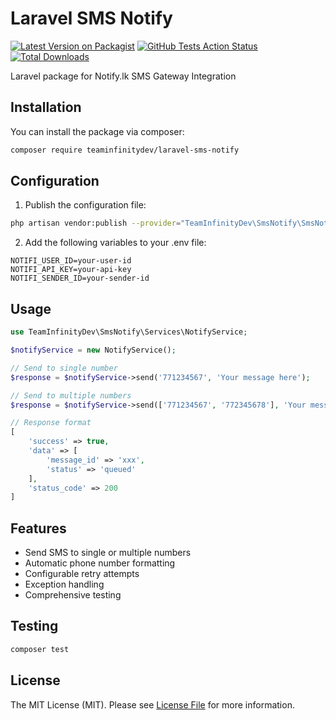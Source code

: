 # Laravel SMS Notify

[![Latest Version on Packagist](https://img.shields.io/packagist/v/teaminfinitydev/laravel-sms-notify.svg?style=flat-square)](https://packagist.org/packages/teaminfinitydev/laravel-sms-notify)
[![GitHub Tests Action Status](https://github.com/teaminfinitydev/laravel-sms-notify/actions/workflows/tests.yml/badge.svg?branch=main)](https://github.com/teaminfinitydev/laravel-sms-notify/actions/workflows/tests.yml)
[![Total Downloads](https://img.shields.io/packagist/dt/teaminfinitydev/laravel-sms-notify.svg?style=flat-square)](https://packagist.org/packages/teaminfinitydev/laravel-sms-notify)

Laravel package for Notify.lk SMS Gateway Integration

## Installation

You can install the package via composer:

```bash
composer require teaminfinitydev/laravel-sms-notify
```

## Configuration

1. Publish the configuration file:

```bash
php artisan vendor:publish --provider="TeamInfinityDev\SmsNotify\SmsNotifyServiceProvider"
```

2. Add the following variables to your .env file:

```env
NOTIFI_USER_ID=your-user-id
NOTIFI_API_KEY=your-api-key
NOTIFI_SENDER_ID=your-sender-id
```

## Usage

```php
use TeamInfinityDev\SmsNotify\Services\NotifyService;

$notifyService = new NotifyService();

// Send to single number
$response = $notifyService->send('771234567', 'Your message here');

// Send to multiple numbers
$response = $notifyService->send(['771234567', '772345678'], 'Your message here');

// Response format
[
    'success' => true,
    'data' => [
        'message_id' => 'xxx',
        'status' => 'queued'
    ],
    'status_code' => 200
]
```


## Features

- Send SMS to single or multiple numbers
- Automatic phone number formatting
- Configurable retry attempts
- Exception handling
- Comprehensive testing

## Testing

```bash
composer test
```

## License

The MIT License (MIT). Please see [License File](LICENSE) for more information.
